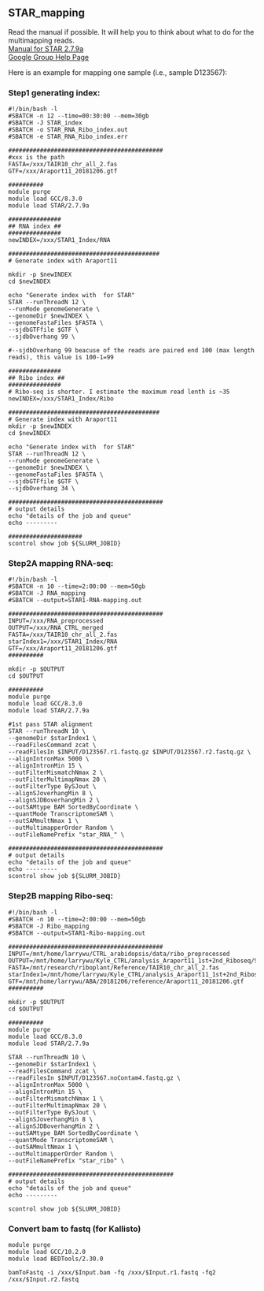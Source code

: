 ## STAR_mapping
Read the manual if possible. It will help you to think about what to do for the multimapping reads.    
[Manual for STAR 2.7.9a](https://www.google.com/url?sa=t&rct=j&q=&esrc=s&source=web&cd=&ved=2ahUKEwjxpeSS36L_AhViFVkFHYAgApkQFnoECBAQAQ&url=https%3A%2F%2Fraw.githubusercontent.com%2Falexdobin%2FSTAR%2Fd14a0a992f94ba3a64c26dd08ac58e2b4ab134f3%2Fdoc%2FSTARmanual.pdf&usg=AOvVaw0_N6V0i7zVO0D7jpRPqpOX)  
[Google Group Help Page](https://groups.google.com/g/rna-star)  

Here is an example for mapping one sample (i.e., sample D123567):  
### Step1 generating index:
```
#!/bin/bash -l
#SBATCH -n 12 --time=00:30:00 --mem=30gb
#SBATCH -J STAR_index
#SBATCH -o STAR_RNA_Ribo_index.out
#SBATCH -e STAR_RNA_Ribo_index.err

############################################
#xxx is the path
FASTA=/xxx/TAIR10_chr_all_2.fas
GTF=/xxx/Araport11_20181206.gtf

##########
module purge
module load GCC/8.3.0
module load STAR/2.7.9a

###############
## RNA index ##
###############
newINDEX=/xxx/STAR1_Index/RNA

###########################################
# Generate index with Araport11

mkdir -p $newINDEX
cd $newINDEX

echo "Generate index with  for STAR"
STAR --runThreadN 12 \
--runMode genomeGenerate \
--genomeDir $newINDEX \
--genomeFastaFiles $FASTA \
--sjdbGTFfile $GTF \
--sjdbOverhang 99 \

#--sjdbOverhang 99 beacuse of the reads are paired end 100 (max length reads), this value is 100-1=99

###############
## Ribo index ##
###############
# Ribo-seq is shorter. I estimate the maximum read lenth is ~35
newINDEX=/xxx/STAR1_Index/Ribo

###########################################
# Generate index with Araport11
mkdir -p $newINDEX
cd $newINDEX

echo "Generate index with  for STAR"
STAR --runThreadN 12 \
--runMode genomeGenerate \
--genomeDir $newINDEX \
--genomeFastaFiles $FASTA \
--sjdbGTFfile $GTF \
--sjdbOverhang 34 \ 

############################################
# output details
echo "details of the job and queue"
echo ---------

#####################
scontrol show job ${SLURM_JOBID}
```

### Step2A mapping RNA-seq:
```
#!/bin/bash -l
#SBATCH -n 10 --time=2:00:00 --mem=50gb
#SBATCH -J RNA_mapping
#SBATCH --output=STAR1-RNA-mapping.out

############################################
INPUT=/xxx/RNA_preprocessed
OUTPUT=/xxx/RNA_CTRL_merged
FASTA=/xxx/TAIR10_chr_all_2.fas
starIndex1=/xxx/STAR1_Index/RNA
GTF=/xxx/Araport11_20181206.gtf
##########

mkdir -p $OUTPUT
cd $OUTPUT

##########
module purge
module load GCC/8.3.0
module load STAR/2.7.9a

#1st pass STAR alignment        
STAR --runThreadN 10 \
--genomeDir $starIndex1 \
--readFilesCommand zcat \
--readFilesIn $INPUT/D123567.r1.fastq.gz $INPUT/D123567.r2.fastq.gz \
--alignIntronMax 5000 \
--alignIntronMin 15 \
--outFilterMismatchNmax 2 \
--outFilterMultimapNmax 20 \
--outFilterType BySJout \
--alignSJoverhangMin 8 \
--alignSJDBoverhangMin 2 \
--outSAMtype BAM SortedByCoordinate \
--quantMode TranscriptomeSAM \
--outSAMmultNmax 1 \
--outMultimapperOrder Random \
--outFileNamePrefix "star_RNA_" \

############################################
# output details
echo "details of the job and queue"
echo ---------
scontrol show job ${SLURM_JOBID}
```
### Step2B mapping Ribo-seq:
```
#!/bin/bash -l
#SBATCH -n 10 --time=2:00:00 --mem=50gb
#SBATCH -J Ribo_mapping
#SBATCH --output=STAR1-Ribo-mapping.out

############################################
INPUT=/mnt/home/larrywu/CTRL_arabidopsis/data/ribo_preprocessed
OUTPUT=/mnt/home/larrywu/Kyle_CTRL/analysis_Araport11_1st+2nd_Riboseq/STAR1/Ribo_CTRL_merged
FASTA=/mnt/research/riboplant/Reference/TAIR10_chr_all_2.fas
starIndex1=/mnt/home/larrywu/Kyle_CTRL/analysis_Araport11_1st+2nd_Riboseq/STAR1_Index/Ribo
GTF=/mnt/home/larrywu/ABA/20181206/reference/Araport11_20181206.gtf
##########

mkdir -p $OUTPUT
cd $OUTPUT

##########
module purge
module load GCC/8.3.0
module load STAR/2.7.9a

STAR --runThreadN 10 \
--genomeDir $starIndex1 \
--readFilesCommand zcat \
--readFilesIn $INPUT/D123567.noContam4.fastq.gz \
--alignIntronMax 5000 \
--alignIntronMin 15 \
--outFilterMismatchNmax 1 \
--outFilterMultimapNmax 20 \
--outFilterType BySJout \
--alignSJoverhangMin 8 \
--alignSJDBoverhangMin 2 \
--outSAMtype BAM SortedByCoordinate \
--quantMode TranscriptomeSAM \
--outSAMmultNmax 1 \
--outMultimapperOrder Random \
--outFileNamePrefix "star_ribo" \

###############################################
# output details
echo "details of the job and queue"
echo ---------

scontrol show job ${SLURM_JOBID}
```
### Convert bam to fastq (for Kallisto)
```
module purge
module load GCC/10.2.0
module load BEDTools/2.30.0

bamToFastq -i /xxx/$Input.bam -fq /xxx/$Input.r1.fastq -fq2 /xxx/$Input.r2.fastq
```
